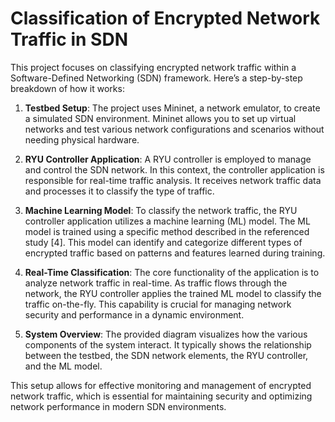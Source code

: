 # Classification of Encrypted Network Traffic in SDN

This project focuses on classifying encrypted network traffic within a Software-Defined Networking (SDN) framework. Here’s a step-by-step breakdown of how it works:

1. **Testbed Setup**: The project uses Mininet, a network emulator, to create a simulated SDN environment. Mininet allows you to set up virtual networks and test various network configurations and scenarios without needing physical hardware.

2. **RYU Controller Application**: A RYU controller is employed to manage and control the SDN network. In this context, the controller application is responsible for real-time traffic analysis. It receives network traffic data and processes it to classify the type of traffic.

3. **Machine Learning Model**: To classify the network traffic, the RYU controller application utilizes a machine learning (ML) model. The ML model is trained using a specific method described in the referenced study [4]. This model can identify and categorize different types of encrypted traffic based on patterns and features learned during training.

4. **Real-Time Classification**: The core functionality of the application is to analyze network traffic in real-time. As traffic flows through the network, the RYU controller applies the trained ML model to classify the traffic on-the-fly. This capability is crucial for managing network security and performance in a dynamic environment.

5. **System Overview**: The provided diagram visualizes how the various components of the system interact. It typically shows the relationship between the testbed, the SDN network elements, the RYU controller, and the ML model.

This setup allows for effective monitoring and management of encrypted network traffic, which is essential for maintaining security and optimizing network performance in modern SDN environments.
